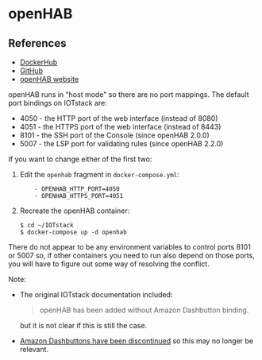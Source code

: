 # openHAB

## References

- [DockerHub](https://hub.docker.com/r/openhab/openhab/)
- [GitHub](https://github.com/openhab/openhab-docker)
- [openHAB website](https://www.openhab.org/)

openHAB runs in "host mode" so there are no port mappings. The default port bindings on IOTstack are:

* 4050 - the HTTP port of the web interface (instead of 8080)
* 4051 - the HTTPS port of the web interface (instead of 8443)
* 8101 - the SSH port of the Console (since openHAB 2.0.0)
* 5007 - the LSP port for validating rules (since openHAB 2.2.0)

If you want to change either of the first two:

1. Edit the `openhab` fragment in `docker-compose.yml`:

	```
	    - OPENHAB_HTTP_PORT=4050
	    - OPENHAB_HTTPS_PORT=4051
	```

2. Recreate the openHAB container:

	```
	$ cd ~/IOTstack
	$ docker-compose up -d openhab
	```

There do not appear to be any environment variables to control ports 8101 or 5007 so, if other containers you need to run also depend on those ports, you will have to figure out some way of resolving the conflict.

Note:

* The original IOTstack documentation included:

	> openHAB has been added without Amazon Dashbutton binding.

	but it is not clear if this is still the case.
	
* [Amazon Dashbuttons have been discontinued](https://www.theverge.com/2019/2/28/18245315/amazon-dash-buttons-discontinued) so this may no longer be relevant.

